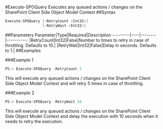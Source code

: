 #Execute-SPOQuery
Executes any queued actions / changes on the SharePoint Client Side Object Model Context
##Syntax
```powershell
Execute-SPOQuery [-RetryCount <Int32>]
                 [-RetryWait <Int32>]
```


##Parameters
Parameter|Type|Required|Description
---------|----|--------|-----------
|RetryCount|Int32|False|Number to times to retry in case of throttling. Defaults to 10.|
|RetryWait|Int32|False|Delay in seconds. Defaults to 1.|
##Examples

###Example 1
```powershell
PS:> Execute-SPOQuery -RetryCount 5
```
This will execute any queued actions / changes on the SharePoint Client Side Object Model Context and will retry 5 times in case of throttling.

###Example 2
```powershell
PS:> Execute-SPOQuery -RetryWait 10
```
This will execute any queued actions / changes on the SharePoint Client Side Object Model Context and delay the execution with 10 seconds when it needs to retry the execution.

